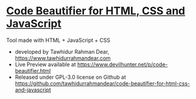 # [Code Beautifier for HTML, CSS and JavaScript](https://www.devilhunter.net/p/code-beautifier.html) <br>
Tool made with HTML + JavaScript + CSS <br>
* developed by Tawhidur Rahman Dear, https://www.tawhidurrahmandear.com <br>
* Live Preview available at https://www.devilhunter.net/p/code-beautifier.html <br>
* Released under GPL-3.0 license on Github at https://github.com/tawhidurrahmandear/code-beautifier-for-html-css-and-javascript  
